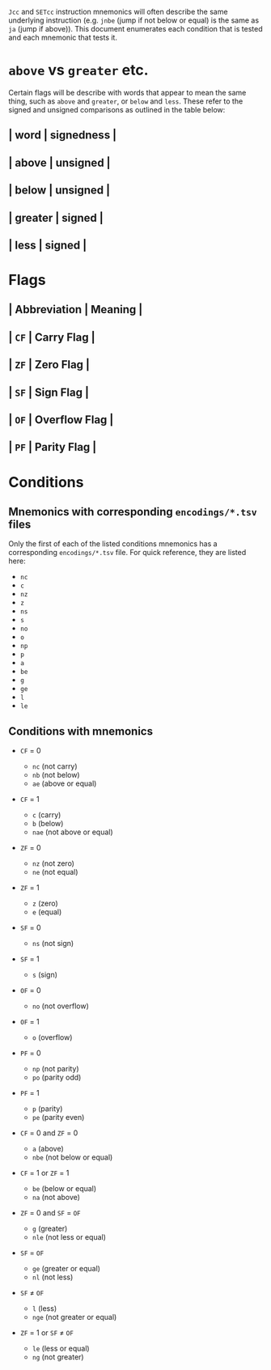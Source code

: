 `Jcc` and `SETcc` instruction mnemonics will often describe the same underlying
instruction (e.g. `jnbe` (jump if not below or equal) is the same as `ja` (jump
if above)). This document enumerates each condition that is tested and each
mnemonic that tests it.

# `above` vs `greater` etc.
Certain flags will be describe with words that appear to mean the same thing, such as `above` and `greater`, or `below` and `less`. These refer to the signed and unsigned comparisons as outlined in the table below:

| word    | signedness |
------------------------
| above   | unsigned   |
------------------------
| below   | unsigned   |
------------------------
| greater | signed     |
------------------------
| less    | signed     |
------------------------

# Flags

| Abbreviation | Meaning       |
--------------------------------
| `CF`         | Carry Flag    |
--------------------------------
| `ZF`         | Zero Flag     |
--------------------------------
| `SF`         | Sign Flag     |
--------------------------------
| `OF`         | Overflow Flag |
--------------------------------
| `PF`         | Parity Flag   |
--------------------------------

# Conditions

## Mnemonics with corresponding `encodings/*.tsv` files
Only the first of each of the listed conditions mnemonics has a corresponding `encodings/*.tsv` file. For quick reference, they are listed here:

 - `nc`
 - `c`
 - `nz`
 - `z`
 - `ns`
 - `s`
 - `no`
 - `o`
 - `np`
 - `p`
 - `a`
 - `be`
 - `g`
 - `ge`
 - `l`
 - `le`

## Conditions with mnemonics
 - `CF` = 0
   - `nc` (not carry)
   - `nb` (not below)
   - `ae` (above or equal)

 - `CF` = 1
   - `c` (carry)
   - `b` (below)
   - `nae` (not above or equal)

 - `ZF` = 0
   - `nz` (not zero)
   - `ne` (not equal)

 - `ZF` = 1
   - `z` (zero)
   - `e` (equal)

 - `SF` = 0
   - `ns` (not sign)

 - `SF` = 1
   - `s` (sign)

 - `OF` = 0
   - `no` (not overflow)

 - `OF` = 1
   - `o` (overflow)

 - `PF` = 0
   - `np` (not parity)
   - `po` (parity odd)

 - `PF` = 1
   - `p` (parity)
   - `pe` (parity even)

 - `CF` = 0 and `ZF` = 0
   - `a` (above)
   - `nbe` (not below or equal)

 - `CF` = 1 or `ZF` = 1
   - `be` (below or equal)
   - `na` (not above)

 - `ZF` = 0 and `SF` = `OF`
   - `g` (greater)
   - `nle` (not less or equal)

 - `SF` = `OF`
   - `ge` (greater or equal)
   - `nl` (not less)

 - `SF` ≠ `OF`
   - `l` (less)
   - `nge` (not greater or equal)

 - `ZF` = 1 or `SF` ≠ `OF`
   - `le` (less or equal)
   - `ng` (not greater)
